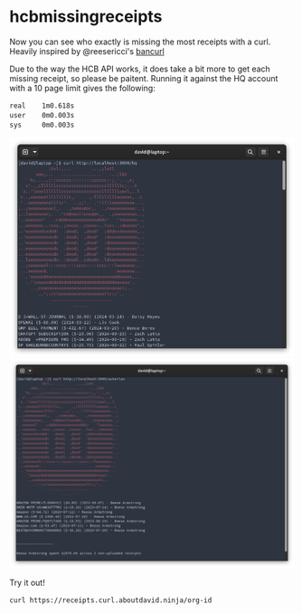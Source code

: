 # hcbmissingreceipts

Now you can see who exactly is missing the most receipts with a curl. Heavily inspired by @reesericci's [bancurl](https://sr.ht/~reesericci/hackclub-bancurl/)

Due to the way the HCB API works, it does take a bit more to get each missing receipt, so please be paitent. Running it against the HQ account with a 10 page limit gives the following:

```bash
real	1m0.618s
user	0m0.003s
sys	    0m0.003s
```

![](assets/1.png)
![](assets/2.png)

Try it out!

```
curl https://receipts.curl.aboutdavid.ninja/org-id
```
